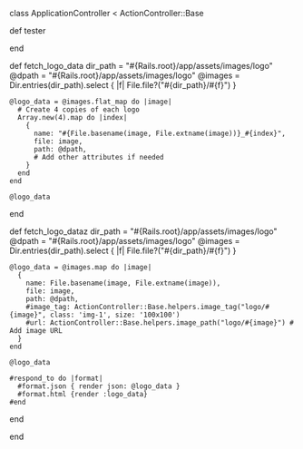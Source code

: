 class ApplicationController < ActionController::Base

  def tester

  end


  def fetch_logo_data
    dir_path = "#{Rails.root}/app/assets/images/logo"
    @dpath = "#{Rails.root}/app/assets/images/logo"
    @images = Dir.entries(dir_path).select { |f| File.file?("#{dir_path}/#{f}") }
  
    @logo_data = @images.flat_map do |image|
      # Create 4 copies of each logo
      Array.new(4).map do |index|
        {
          name: "#{File.basename(image, File.extname(image))}_#{index}",
          file: image,
          path: @dpath,
          # Add other attributes if needed
        }
      end
    end
  
    @logo_data
  end

  def fetch_logo_dataz
    dir_path = "#{Rails.root}/app/assets/images/logo"
    @dpath = "#{Rails.root}/app/assets/images/logo"
    @images = Dir.entries(dir_path).select { |f| File.file?("#{dir_path}/#{f}") }

    @logo_data = @images.map do |image|
      {
        name: File.basename(image, File.extname(image)),
        file: image,
        path: @dpath,
        #image_tag: ActionController::Base.helpers.image_tag("logo/#{image}", class: 'img-1', size: '100x100')
        #url: ActionController::Base.helpers.image_path("logo/#{image}") # Add image URL
      }
    end

    @logo_data

    #respond_to do |format|
      #format.json { render json: @logo_data }
      #format.html {render :logo_data}
    #end
  end
  
end
